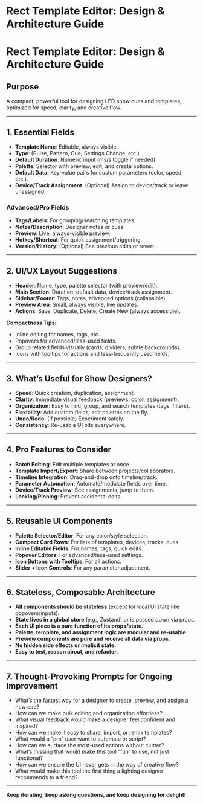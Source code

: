 # Rect Template Editor: Design & Architecture Guide
 # Rect Template Editor: Design & Architecture Guide

## Purpose
A compact, powerful tool for designing LED show cues and templates, optimized for speed, clarity, and creative flow.

---

## 1. Essential Fields
- **Template Name**: Editable, always visible.
- **Type**: (Pulse, Pattern, Cue, Settings Change, etc.)
- **Default Duration**: Numeric input (ms/s toggle if needed).
- **Palette**: Selector with preview, edit, and create options.
- **Default Data**: Key-value pairs for custom parameters (color, speed, etc.).
- **Device/Track Assignment**: (Optional) Assign to device/track or leave unassigned.

### Advanced/Pro Fields
- **Tags/Labels**: For grouping/searching templates.
- **Notes/Description**: Designer notes or cues.
- **Preview**: Live, always-visible preview.
- **Hotkey/Shortcut**: For quick assignment/triggering.
- **Version/History**: (Optional) See previous edits or revert.

---

## 2. UI/UX Layout Suggestions
- **Header**: Name, type, palette selector (with preview/edit).
- **Main Section**: Duration, default data, device/track assignment.
- **Sidebar/Footer**: Tags, notes, advanced options (collapsible).
- **Preview Area**: Small, always visible, live updates.
- **Actions**: Save, Duplicate, Delete, Create New (always accessible).

**Compactness Tips:**
- Inline editing for names, tags, etc.
- Popovers for advanced/less-used fields.
- Group related fields visually (cards, dividers, subtle backgrounds).
- Icons with tooltips for actions and less-frequently used fields.

---

## 3. What’s Useful for Show Designers?
- **Speed**: Quick creation, duplication, assignment.
- **Clarity**: Immediate visual feedback (previews, color, assignment).
- **Organization**: Easy to find, group, and search templates (tags, filters).
- **Flexibility**: Add custom fields, edit palettes on the fly.
- **Undo/Redo**: (If possible) Experiment safely.
- **Consistency**: Re-usable UI bits everywhere.

---

## 4. Pro Features to Consider
- **Batch Editing**: Edit multiple templates at once.
- **Template Import/Export**: Share between projects/collaborators.
- **Timeline Integration**: Drag-and-drop onto timeline/track.
- **Parameter Automation**: Automate/modulate fields over time.
- **Device/Track Preview**: See assignments, jump to them.
- **Locking/Pinning**: Prevent accidental edits.

---

## 5. Reusable UI Components
- **Palette Selector/Editor**: For any color/style selection.
- **Compact Card Rows**: For lists of templates, devices, tracks, cues.
- **Inline Editable Fields**: For names, tags, quick edits.
- **Popover Editors**: For advanced/less-used settings.
- **Icon Buttons with Tooltips**: For all actions.
- **Slider + Icon Controls**: For any parameter adjustment.

---

## 6. Stateless, Composable Architecture
- **All components should be stateless** (except for local UI state like popovers/inputs).
- **State lives in a global store** (e.g., Zustand) or is passed down via props.
- **Each UI piece is a pure function of its props/state.**
- **Palette, template, and assignment logic are modular and re-usable.**
- **Preview components are pure and receive all data via props.**
- **No hidden side effects or implicit state.**
- **Easy to test, reason about, and refactor.**

---

## 7. Thought-Provoking Prompts for Ongoing Improvement
- What’s the fastest way for a designer to create, preview, and assign a new cue?
- How can we make bulk editing and organization effortless?
- What visual feedback would make a designer feel confident and inspired?
- How can we make it easy to share, import, or remix templates?
- What would a “pro” user want to automate or script?
- How can we surface the most-used actions without clutter?
- What’s missing that would make this tool “fun” to use, not just functional?
- How can we ensure the UI never gets in the way of creative flow?
- What would make this tool the first thing a lighting designer recommends to a friend?

---

**Keep iterating, keep asking questions, and keep designing for delight!**
